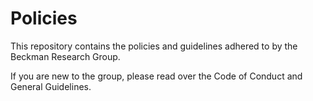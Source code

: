 # Policies
This repository contains the policies and guidelines adhered to by the Beckman Research Group.

If you are new to the group, please read over the Code of Conduct and General Guidelines.

